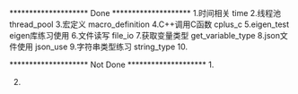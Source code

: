 ******************** Done ********************
1.时间相关
time
2.线程池
thread_pool
3.宏定义
macro_definition
4.C++调用C函数
cplus_c
5.eigen_test
eigen库练习使用
6.文件读写
file_io
7.获取变量类型
get_variable_type
8.json文件使用
json_use
9.字符串类型练习
string_type
10.

******************** Not Done ********************
1.

2.